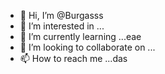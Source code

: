 - 👋 Hi, I’m @Burgasss
- 👀 I’m interested in ...
- 🌱 I’m currently learning ...eae
- 💞️ I’m looking to collaborate on ...
- 📫 How to reach me ...das

<!---asd3e
Burgasss/Burgasss is a ✨ special ✨ repository because its `README.md` (this file) appears on your GitHub profile.
You can click the Preview link to take a look at your changes.
--->
